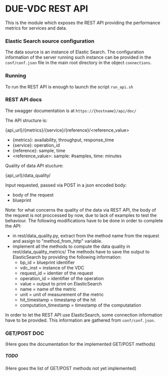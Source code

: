 # DUE-VDC REST API

This is the module which exposes the REST API providing the performance metrics for services and data. 

### Elastic Search source configuration
The data source is an instance of Elastic Search. The configuration information of the server running such instance
can be provided in the `conf/conf.json` file in the main root directory in the object `connections`.

### Running

To run the REST API is enough to launch the script `run_api.sh`

### REST API docs

The swagger documentation is at `https://{hostname}/api/doc/`

The API structure is: <br>

{api_url}/{metrics}/{service}/{reference}/<reference_value>

- {metrics}: availability, throughput, response_time
- {service}: operation_id
- {reference}: sample, time
- <reference_value>: sample: #samples, time: minutes

Quality of data API stucture: <br>

{api_url}/data_quality/

Input requested, passed via POST in a json encoded body:

- body of the request
- blueprint

Note:
for what concerns the quality of the data via REST API,
the body of the request is not proccessed by now, due to lack of examples
to test the behaviour.
The following modifications have to be done in order to complete the API:
- in rest/data_quality.py, extract from the method name from the request and assign to
"method_from_http" variable.
- implement all the methods to compute the data quality in rest/data_quality_metrics/
  The methods have to save the output to ElasticSearch by providing the following information:
	- bp_id = blueprint identifier
	- vdc_inst = instance of the VDC
	- request_id = identier of the request
	- operation_id = identifier of the operation
	- value = output to print on ElasticSearch
	- name = name of the metric
	- unit = unit of measurement of the metric
	- hit_timestamp = timestamp of the hit
	- computation_timestamp = timestamp of the computatation

In order to let the REST API use ElasticSearch, some connection information
have to be provided. This information are gathered from `conf/conf.json`.



### GET/POST DOC

(Here goes the documentation for the implemented GET/POST methods)

##### TODO 

(Here goes the list of GET/POST methods not yet implemented)
